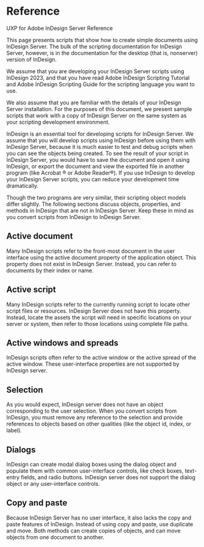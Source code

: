 # Reference

UXP for Adobe InDesign Server Reference

This page presents scripts that show how to create simple documents using InDesign Server. The bulk of the scripting documentation for InDesign Server, however, is in the documentation for the desktop (that is, nonserver) version of InDesign.

We assume that you are developing your InDesign Server scripts using InDesign 2023, and that you have read Adobe InDesign Scripting Tutorial and Adobe InDesign Scripting Guide for the scripting language you want to use.

We also assume that you are familiar with the details of your InDesign Server installation. For the purposes of this document, we present sample scripts that work with a copy of InDesign Server on the same system as your scripting development environment.

InDesign is an essential tool for developing scripts for InDesign Server. We assume that you will develop scripts using InDesign before using them with InDesign Server, because it is much easier to test and debug scripts when you can see the objects being created. To see the result of your script in InDesign Server, you would have to save the document and open it using InDesign, or export the document and view the exported file in another program (like Acrobat ® or Adobe Reader®). If you use InDesign to develop your InDesign Server scripts, you can reduce your development time dramatically.

Though the two programs are very similar, their scripting object models differ slightly. The following sections discuss objects, properties, and methods in InDesign that are not in InDesign Server. Keep these in mind as you convert scripts from InDesign to InDesign Server.

## Active document
Many InDesign scripts refer to the front-most document in the user interface using the active document property of the application object. This property does not exist in InDesign Server. Instead, you can refer to documents by their index or name.

## Active script
Many InDesign scripts refer to the currently running script to locate other script files or resources. InDesign Server does not have this property. Instead, locate the assets the script will need in specific locations on your server or system, then refer to those locations using complete file paths.

## Active windows and spreads
InDesign scripts often refer to the active window or the active spread of the active window. These user-interface properties are not supported by InDesign server.

## Selection
As you would expect, InDesign server does not have an object corresponding to the user selection. When you convert scripts from InDesign, you must remove any reference to the selection and provide references to objects based on other qualities (like the object id, index, or label).

## Dialogs
InDesign can create modal dialog boxes using the dialog object and populate them with common user-interface controls, like check boxes, text-entry fields, and radio buttons. InDesign server does not support the dialog object or any user-interface controls.

## Copy and paste
Because InDesign Server has no user interface, it also lacks the copy and paste features of InDesign. Instead of using copy and paste, use duplicate and move. Both methods can create copies of objects, and can move objects from one document to another.         